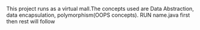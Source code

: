 This project runs as a virtual mall.The concepts used are Data Abstraction, data encapsulation, polymorphism(OOPS concepts).
RUN name.java first then rest will follow
